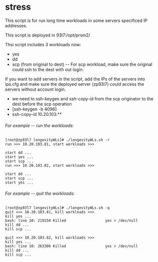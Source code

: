 # stress
This script is for run long time workloads in some servers specificed IP addresses.


This script is deployed in 93l7:/opt/prsm2/


Thsi script includes 3 workloads now:
+ yes
+ dd
+ scp (from original to dest)
  -- For scp workload, make sure the original could ssh to the dest with out login.


If you want to add servers in the script, add the IPs of the servers into ips.cfg and make sure the deployed server (zp93l7) could access the servers without account login.

+ we need to ssh-keygen and ssh-copy-id from the scp originator to the dest before the scp operation
+ [ssh-keygen -b 4096]
+ ssh-copy-id 10.20.103.**



###### For example -- run the workloads:

    [root@zp93l7 longevityWLs]# ./longevityWLs.sh -r
    run >>> 10.20.103.81, start workloads >>>

    start dd ...
    start yes ...
    start scp ...
    run >>> 10.20.103.82, start workloads >>>

    start dd ...
    start scp ...
    start yes ...

###### For example -- quit the workloads:

    [root@zp93l7 longevityWLs]# ./longevityWLs.sh -q
    quit >>> 10.20.103.81, kill workloads >>>
    kill yes ...
    bash: line 10: 219150 Killed                  yes > /dev/null
    kill dd ...
    kill scp ...

    quit >>> 10.20.103.82, kill workloads >>>
    kill yes ...
    bash: line 10: 263306 Killed                  yes > /dev/null
    kill dd ...
    kill scp ...
